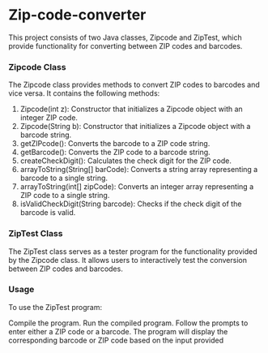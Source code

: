 # Zip-code-converter
This project consists of two Java classes, Zipcode and ZipTest, which provide functionality for converting between ZIP codes and barcodes.

### Zipcode Class
The Zipcode class provides methods to convert ZIP codes to barcodes and vice versa. It contains the following methods:

1. Zipcode(int z): Constructor that initializes a Zipcode object with an integer ZIP code.
2. Zipcode(String b): Constructor that initializes a Zipcode object with a barcode string.
3. getZIPcode(): Converts the barcode to a ZIP code string.
4. getBarcode(): Converts the ZIP code to a barcode string.
5. createCheckDigit(): Calculates the check digit for the ZIP code.
6. arrayToString(String[] barCode): Converts a string array representing a barcode to a single string.
7. arrayToString(int[] zipCode): Converts an integer array representing a ZIP code to a single string.
8. isValidCheckDigit(String barcode): Checks if the check digit of the barcode is valid.

### ZipTest Class
The ZipTest class serves as a tester program for the functionality provided by the Zipcode class. It allows users to interactively test the conversion between ZIP codes and barcodes.

### Usage
To use the ZipTest program:

Compile the program.
Run the compiled program.
Follow the prompts to enter either a ZIP code or a barcode.
The program will display the corresponding barcode or ZIP code based on the input provided
